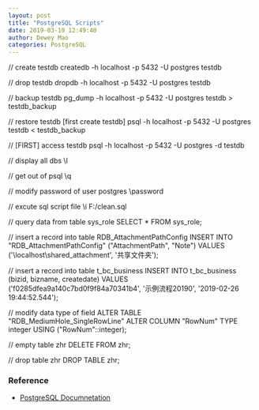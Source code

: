 ```yaml
--- 
layout: post 
title: "PostgreSQL Scripts" 
date: 2019-03-19 12:49:40 
author: Dewey Mao 
categories: PostgreSQL 
--- 
```


// create testdb 
createdb -h localhost -p 5432 -U postgres testdb

// drop testdb 
dropdb -h localhost -p 5432 -U postgres testdb 

// backup testdb 
pg_dump -h localhost -p 5432 -U postgres testdb > testdb_backup

// restore testdb [first create testdb] 
psql -h localhost -p 5432 -U postgres testdb < testdb_backup

// [FIRST] access testdb 
psql -h localhost -p 5432 -U postgres -d testdb

// display all dbs 
\l

// get out of psql 
\q

// modify password of user postgres 
\password

// excute sql script file 
\i F:/clean.sql

// query data from table sys_role 
SELECT * FROM sys_role;

// insert a record into table RDB_AttachmentPathConfig 
INSERT INTO "RDB_AttachmentPathConfig" ("AttachmentPath", "Note") VALUES ('\\localhost\shared_attachment', '共享文件夹');

// insert a record into table t_bc_business 
INSERT INTO t_bc_business (bizid, bizname, createdate) VALUES ('f0285dfea9a140c7bd0f9f84a70341b4', '示例流程20190', '2019-02-26 19:44:52.544');

// modify  data type of field 
ALTER TABLE "RDB_MediumHole_SingleRowLine" ALTER COLUMN "RowNum" TYPE integer USING ("RowNum"::integer);

// empty table zhr 
DELETE FROM zhr;

// drop table zhr 
DROP TABLE zhr;

### Reference
- <a href="https://www.postgresql.org/docs/manuals/" target="_blank"> PostgreSQL Documnetation </a>